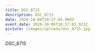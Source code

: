 ```yaml
---
title: DSC_8715
description: DSC_8715
date: 2020-10-06T10:57:03.908Z
event_date: 2020-10-06T10:57:03.921Z
picture: /images/uploads/dsc_8715.jpg
---
```

DSC_8715